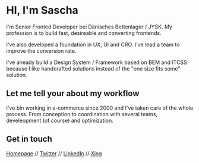 # HI, I'm Sascha

I'm Senior Fronted Developer bei Dänisches Bettenlager / JYSK.
My profession is to build fast, desireable and converting frontends.

I've also developed a foundation in UX, UI and CRO. I've lead a team to improve the conversion rate.

I've already build a Design System / Framework based on BEM and ITCSS because I like handcrafted solutions instead of the "one size fits some" solution.

## Let me tell your about my workflow

I've bin working in e-commerce since 2000 and I've taken care of the whole process.
From conception to coordination with several teams, develeopment (of course) and optimization.

## Get in touch
[Homepage](https://www.saschadiercks.dev)
 // [Twitter](https://twitter.com/saschadiercks)
 // [LinkedIn](https://www.linkedin.com/in/saschadiercks)
 // [Xing](https://www.xing.com/profile/Sascha_Diercks)
